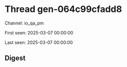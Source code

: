 # Thread gen-064c99cfadd8
Channel: io_qa_pm

First seen: 2025-03-07 00:00:00

Last seen: 2025-03-07 00:00:00

## Digest



